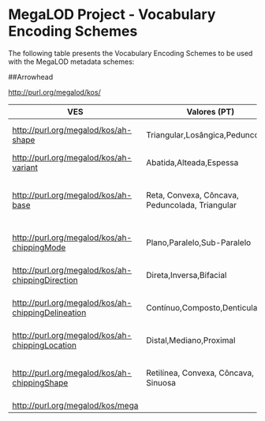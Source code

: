# MegaLOD Project - Vocabulary Encoding Schemes
The following table presents the Vocabulary Encoding Schemes to be used with the MegaLOD metadata schemes:

##Arrowhead

http://purl.org/megalod/kos/

| VES                                                | Valores (PT)                                                         | Values (EN)                                                               |
|----------------------------------------------------|----------------------------------------------------------------------|---------------------------------------------------------------------------|
| http://purl.org/megalod/kos/ah-shape               | Triangular,Losângica,Peduncolada             | Triangle, Losangular, Pedunculated,                 |
| http://purl.org/megalod/kos/ah-variant             | Abatida,Alteada,Espessa                                              | Flat, Raised,Thick                                                       |
| http://purl.org/megalod/kos/ah-base                | Reta, Convexa, Côncava, Peduncolada, Triangular | Straight, Convex, Concave, Peduncolated, Triangular |
| http://purl.org/megalod/kos/ah-chippingMode        | Plano,Paralelo,Sub-Paralelo                                          | Plane, Parallel, Sub-Parallel                                             |
| http://purl.org/megalod/kos/ah-chippingDirection   | Direta,Inversa,Bifacial                                              | Direct, Reverse, Bifacial                                                 |
| http://purl.org/megalod/kos/ah-chippingDelineation | Contínuo,Composto,Denticulado                                        | Continuous, Composite, Denticulated                                       |
| http://purl.org/megalod/kos/ah-chippingLocation    | Distal,Mediano,Proximal                                              | Distal, Median, Proximal                                                  |
| http://purl.org/megalod/kos/ah-chippingShape       | Retilínea, Convexa, Côncava, Sinuosa         | Straight, Convex, Concave, Sinuous                |
| http://purl.org/megalod/kos/mega



